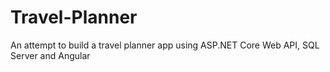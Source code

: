 # Travel-Planner
An attempt to build a travel planner app using ASP.NET Core Web API, SQL Server and Angular
